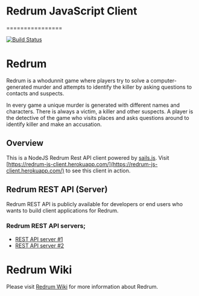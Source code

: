 # Redrum JavaScript Client
================

[![Build Status](https://api.shippable.com/projects/5496e0c1d46935d5fbc0c0f4/badge?branchName=master)](https://app.shippable.com/projects/5496e0c1d46935d5fbc0c0f4/builds/latest)

# Redrum

Redrum is a whodunnit game where players try to solve a computer-generated murder and attempts to identify the killer by asking questions to contacts and suspects.

In every game a unique murder is generated with different names and characters. There is always a victim, a killer and other suspects. A player is the detective of the game who visits places and asks questions around to identify killer and make an accusation.

## Overview

This is a NodeJS Redrum Rest API client powered by [sails.js](http://sailsjs.org/#/). Visit [https://redrum-js-client.herokuapp.com/](https://redrum-js-client.herokuapp.com/) to see this client in action.

## Redrum REST API (Server)

Redrum REST API is publicly available for developers or end users who wants to build client applications for Redrum. 

### Redrum REST API servers;

* [REST API server #1](https://apiserver1-redrumapi.rhcloud.com/redrum/index.html)
* [REST API server #2](https://apiserver2-redrumapi.rhcloud.com/redrum/index.html)

# Redrum Wiki
Please visit [Redrum Wiki](http://redrumwpwiki-austin17427.rhcloud.com) for more information about Redrum.